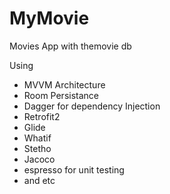 # MyMovie
Movies App with themovie db

Using
- MVVM Architecture
- Room Persistance
- Dagger for dependency Injection
- Retrofit2
- Glide
- Whatif
- Stetho
- Jacoco
- espresso for unit testing
- and etc
